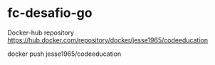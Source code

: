 # fc-desafio-go
Docker-hub repository
https://hub.docker.com/repository/docker/jesse1965/codeeducation

docker push jesse1965/codeeducation
